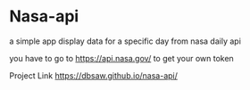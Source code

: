 # Nasa-api
a simple app display data for a specific day from nasa daily api

you have to go to https://api.nasa.gov/ to get your own token

Project Link https://dbsaw.github.io/nasa-api/
